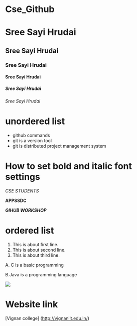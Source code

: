 # Cse_Github

# Sree Sayi Hrudai
## Sree Sayi Hrudai
### Sree Sayi Hrudai
#### Sree Sayi Hrudai
##### Sree Sayi Hrudai
###### Sree Sayi Hrudai

# unordered list
- github commands
- git is a version tool
 - git is distributed project management system
# How to set bold and italic font settings
*CSE STUDENTS*

**APPSSDC**

***GIHUB WORKSHOP***

# ordered list
1. This is about first line.
2. This is about second line.
3. This is about third line.

A. C is a basic programming

B.Java is a programming language

<img src = "https://media.giphy.com/media/egRz9DXVQTuN2/source.gif">

# Website link

[Vignan college] (http://vignaniit.edu.in/)
